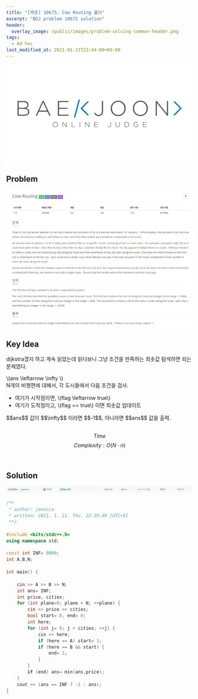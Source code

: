 ```yaml
---
title: "[백준] 10675. Cow Routing 풀이"
excerpt: "BOJ problem 10675 solution"
header:
  overlay_image: /public/images/problem-solving-common-header.png
tags:
  - Ad hoc
last_modified_at: 2021-01-21T23:44:00+09:00
---
```

<a href="https://www.acmicpc.net/">
  <img src="/public/images/boj-logo.png"/>
</a>

## Problem
<a href="https://www.acmicpc.net/problem/10675">
    <img src="/public/images/boj-10675.png"/>
</a>

<br/>

## Key Idea
dijkstra겠지 하고 계속 읽었는데 읽다보니 그냥 조건을 만족하는 최솟값 탐색하면 되는 문제였다.  

\\(ans \leftarrow \infty \\)  
N개의 비행편에 대해서, 각 도시들에서 다음 조건을 검사.
<ul>
    <li>여기가 시작점이면, \(flag \leftarrow true\)</li>
    <li>여기가 도착점이고, \(flag == true\) 이면 최솟값 업데이트</li>
</ul>
$$ans$$ 값이 $$\infty$$ 이라면 $$-1$$, 아니라면 $$ans$$ 값을 출력.<br/>    

<br/>

$$ Time $$ $$ Complexity: O(N \cdot n) $$

<br/>

## Solution
<img src="/public/images/boj-10675-result.png"/>

```cpp
/**
 * author: jooncco
 * written: 2021. 1. 21. Thu. 22:39:49 [UTC+9]
 **/

#include <bits/stdc++.h>
using namespace std;

const int INF= 9999;
int A,B,N;

int main() {

    cin >> A >> B >> N;
    int ans= INF;
    int price, cities;
    for (int plane=0; plane < N; ++plane) {
        cin >> price >> cities;
        bool start= 0, end= 0;
        int here;
        for (int j= 0; j < cities; ++j) {
            cin >> here;
            if (here == A) start= 1;
            if (here == B && start) {
                end= 1;
            }
        }
        if (end) ans= min(ans,price);
    }
    cout << (ans == INF ? -1 : ans);
}

```